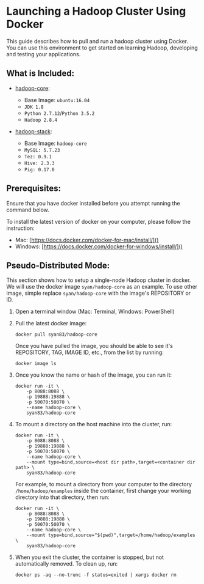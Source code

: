 # Launching a Hadoop Cluster Using Docker

This guide describes how to pull and run a hadoop cluster using Docker. You can use this environment to get started on learning Hadoop, developing and testing your applications.

## What is Included:

- [hadoop-core](https://hub.docker.com/r/syan83/hadoop-core/):
	- Base Image: `ubuntu:16.04`
	- `JDK 1.8`
	- `Python 2.7.12`/`Python 3.5.2`
	- `Hadoop 2.8.4`

- [hadoop-stack](https://hub.docker.com/r/syan83/hadoop-stack/):
	- Base Image: `hadoop-core`
	- `MySQL: 5.7.23`
	- `Tez: 0.9.1`
	- `Hive: 2.3.3`
	- `Pig: 0.17.0`
 
## Prerequisites:

Ensure that you have docker installed before you attempt running the command below.

To install the latest version of docker on your computer, please follow the instruction:

- Mac: [https://docs.docker.com/docker-for-mac/install/]()
- Windows: [https://docs.docker.com/docker-for-windows/install/]()


## Pseudo-Distributed Mode:

This section shows how to setup a single-node Hadoop cluster in docker. We will use the docker image `syan/hadoop-core` as an example. To use other image, simple replace `syan/hadoop-core` with the image's REPOSITORY or ID.

1. Open a terminal window (Mac: Terminal, Windows: PowerShell)
2. Pull the latest docker image:

	```
	docker pull syan83/hadoop-core
	```
	
	Once you have pulled the image, you should be able to see it's REPOSITORY, TAG, IMAGE ID, etc., from the list by running:
	
	```
	docker image ls
	```
	
3. Once you know the name or hash of the image, you can run it:

	```
	docker run -it \
        -p 8088:8088 \
        -p 19888:19888 \
        -p 50070:50070 \
        --name hadoop-core \
        syan83/hadoop-core
    ```
    
4. To mount a directory on the host machine into the cluster, run:

	```
	docker run -it \
        -p 8088:8088 \
        -p 19888:19888 \
        -p 50070:50070 \
        --name hadoop-core \
        --mount type=bind,source=<host dir path>,target=<container dir path> \
        syan83/hadoop-core
    ```
    
    For example, to mount a directory from your computer to the directory `/home/hadoop/examples` inside the container, first change your working directory into that directory, then run:
    
	```
	docker run -it \
        -p 8088:8088 \
        -p 19888:19888 \
        -p 50070:50070 \
        --name hadoop-core \
        --mount type=bind,source="$(pwd)",target=/home/hadoop/examples \
        syan83/hadoop-core
    ```

5. When you exit the cluster, the container is stopped, but not automatically removed. To clean up, run:

	```
	docker ps -aq --no-trunc -f status=exited | xargs docker rm
	```
	
